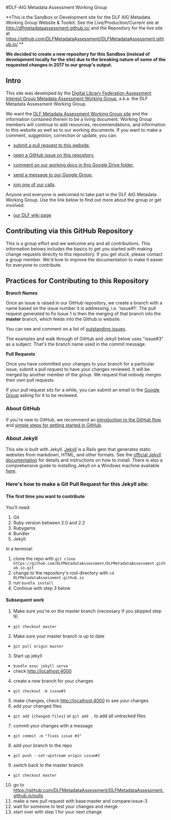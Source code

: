 #DLF-AIG Metadata Assessment Working Group


**This is the Sandbox or Development site for the DLF AIG Metadata Working Group Website & Toolkit. See the Live/Production/Current site at http://dlfmetadataassessment.github.io/ and the Repository for the live site at https://github.com/DLFMetadataAssessment/DLFMetadataAssessment.github.io/ **

**We decided to create a new repository for this Sandbox (instead of development locally for the site) due to the breaking nature of some of the requested changes in 2017 to our group's output.**

## Intro

This site was developed by the [Digital Library Federation Assessment Interest Group Metadata Assessment Working Group](https://groups.google.com/forum/#!forum/dlf-aig-metadata-assessment-working-group), a.k.a. the DLF Metadata Assessment Working Group.

We want the [DLF Metadata Assessment Working Group site](http://dlfmetadataassessment.github.io/) and the information contained therein to be a living document. Working Group members will continue to add resources, recommendations, and information to this website as well as to our working documents. If you want to make a comment, suggestion, correction or update, you can:

  * [submit a pull request to this website](https://github.com/DLFMetadataAssessment/DLFMetadataAssessment.github.io/pulls),

  * [open a GitHub issue on this repository](https://github.com/DLFMetadataAssessment/DLFMetadataAssessment.github.io/issues),

  * [comment on our working docs in this Google Drive folder](https://drive.google.com/open?id=0B74oOQcTdnHjWk51a283bUVta0E),

  * [send a message to our Google Group](https://groups.google.com/forum/#!forum/dlf-aig-metadata-assessment-working-group),

  * [join one of our calls](https://wiki.diglib.org/Assessment:Metadata).

Anyone and everyone is welcomed to take part in the DLF AIG Metadata Working Group. Use the link below to find out more about the group or get involved.

  * [our DLF wiki page](https://wiki.diglib.org/Assessment:Metadata)

## Contributing via this GitHub Repository

This is a group effort and we welcome any and all contributions. This information belows includes the basics to get you started with making change requests directly to this repository. If you get stuck, please contact a group member. We'd love to improve the documentation to make it easier for everyone to contribute.

## Practices for Contributing to this Repository

**Branch Names**

Once an issue is raised in our GitHub repository, we create a branch with a name based on the issue number it is addressing, i.e. 'issue#1'. The pull request generated to fix Issue 1 is then the merging of that branch into the **master** branch, which feeds into the Github.io website.

You can see and comment on a list of [outstanding issues](https://github.com/DLFMetadataAssessment/DLFMetadataAssessment.github.io/issues).

The examples and walk through of GitHub and Jekyll below uses "issue#3" as a subject. That's the branch name used in the commit message.

**Pull Requests**

Once you have committed your changes to your branch for a particular issue, submit a pull request to have your changes reviewed. It will be merged by another member of the group. We request that nobody merges their own pull requests.

If your pull request sits for a while, you can submit an email to the [Google Group](https://groups.google.com/forum/#!forum/dlf-aig-metadata-assessment-working-group) asking for it to be reviewed.

### About GitHub

If you're new to GitHub, we recommend an [introduction to the GitHub flow](https://guides.github.com/introduction/flow/) and [simple steps for getting started in GitHub](https://guides.github.com/activities/hello-world/).

### About Jekyll

This site is built with Jekyll. [Jekyll](http://jekyllrb.com) is a Rails gem that generates static websites from markdown, HTML, and other formats. See the [official Jekyll documentation](http://jekyllrb.com/docs/home/) for details and instructions on how to install. There is also a comprehensive guide to installing Jekyll on a Windows machine available [here](http://jekyll-windows.juthilo.com/).

### Here's how to make a Git Pull Request for this Jekyll site:

#### The first time you want to contribute

You'll need:

1. Git
2. Ruby version between 2.0 and 2.2
3. Rubygems
4. Bundler
5. Jekyll

In a terminal:

1. clone the repo with ```git clone https://github.com/DLFMetadataAssessment/DLFMetadataAssessment.github.io.git```
2. change to the repository's root directory with ```cd DLFMetadataAssessment.github.io```  
3. run ```bundle install```
4. Continue with step 3 below

#### Subsequent work
1. Make sure you're on the master branch (necessary if you skipped step 9)
  * ```git checkout master```
2. Make sure your master branch is up to date
  * ```git pull origin master```
3. Start up jekyll
  * ```bundle exec jekyll serve```
  * check [http://localhost:4000](http://localhost:4000)
4. create a new branch for your changes
  * ```git checkout -b issue#3```
5. make changes, check [http://localhost:4000](http://localhost:4000) to see your changes
6. add your changed files
  * ```git add {changed-files}``` or ```git add .``` to add all untracked files
7. commit your changes with a message
  * ```git commit -m "fixes issue #3"```
8. add your branch to the repo
  * ```git push --set-upstream origin issue#3```
9. switch back to the master branch
  * ```git checkout master```

10. go to https://github.com/DLFMetadataAssessment/DLFMetadataAssessment.github.io/pulls
11. make a new pull request with base:master and compare:issue-3
12. wait for someone to test your changes and merge
13. start over with step 1 for your next change
